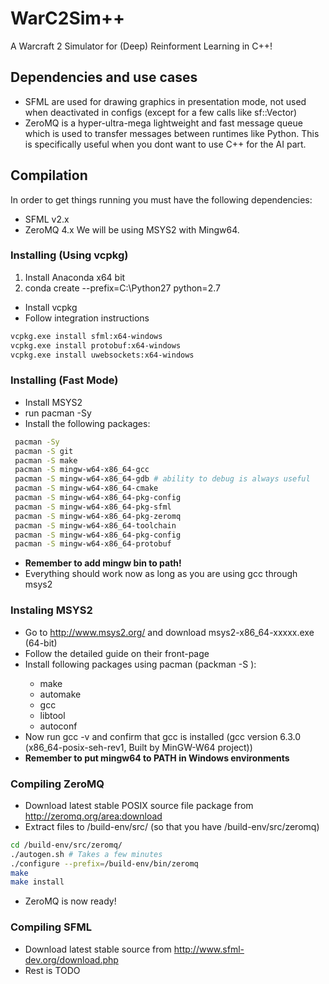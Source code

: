 # WarC2Sim++
A Warcraft 2 Simulator for (Deep) Reinforment Learning in C++!

## Dependencies and use cases
* SFML are used for drawing graphics in presentation mode, not used when deactivated in configs (except for a few calls like sf::Vector)
* ZeroMQ is a hyper-ultra-mega lightweight and fast message queue which is used to transfer messages between runtimes like Python. This is specifically useful when you dont want to use C++ for the AI part.

## Compilation
In order to get things running you must have the following dependencies:
* SFML v2.x
* ZeroMQ 4.x
We will be using MSYS2 with Mingw64.

### Installing (Using vcpkg)
1. Install Anaconda x64 bit
2. conda create --prefix=C:\Python27 python=2.7

* Install vcpkg
* Follow integration instructions
```bash
vcpkg.exe install sfml:x64-windows
vcpkg.exe install protobuf:x64-windows
vcpkg.exe install uwebsockets:x64-windows
```

### Installing (Fast Mode)
* Install MSYS2
* run pacman -Sy
* Install the following packages:
```bash
 pacman -Sy
 pacman -S git
 pacman -S make
 pacman -S mingw-w64-x86_64-gcc
 pacman -S mingw-w64-x86_64-gdb # ability to debug is always useful
 pacman -S mingw-w64-x86_64-cmake
 pacman -S mingw-w64-x86_64-pkg-config
 pacman -S mingw-w64-x86_64-pkg-sfml
 pacman -S mingw-w64-x86_64-pkg-zeromq
 pacman -S mingw-w64-x86_64-toolchain
 pacman -S mingw-w64-x86_64-pkg-config
 pacman -S mingw-w64-x86_64-protobuf
```
* **Remember to add mingw bin to path!**
* Everything should work now as long as you are using gcc through msys2


### Instaling MSYS2
* Go to http://www.msys2.org/ and download msys2-x86_64-xxxxx.exe (64-bit)
* Follow the detailed guide on their front-page
* Install following packages using pacman (packman -S <package>):
    * make 
    * automake
    * gcc
    * libtool
    * autoconf
* Now run gcc -v and confirm that gcc is installed (gcc version 6.3.0 (x86_64-posix-seh-rev1, Built by MinGW-W64 project))
* **Remember to put mingw64 to PATH in Windows environments**

### Compiling ZeroMQ
* Download latest stable POSIX source file package from http://zeromq.org/area:download
* Extract files to /build-env/src/  (so that you have /build-env/src/zeromq)
```bash
cd /build-env/src/zeromq/
./autogen.sh # Takes a few minutes
./configure --prefix=/build-env/bin/zeromq
make
make install
```
* ZeroMQ is now ready!

### Compiling SFML
* Download latest stable source from http://www.sfml-dev.org/download.php
* Rest is TODO 
